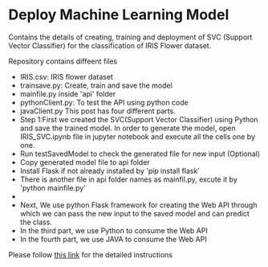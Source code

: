 # Deploy Machine Learning Model
Contains the details of creating, training and deployment of SVC (Support Vector Classifier) for the classification of IRIS Flower dataset.

Repository contains diffeent files

- IRIS.csv: IRIS flower dataset
- trainsave.py: Create, train and save the model
- mainfile.py inside 'api' folder
- pythonClient.py: To test the API using python code
- javaClient.py
This post has four different parts.
- Step 1:First we created the SVC(Support Vector Classifier) using Python and save the trained model. In order to generate the model, open IRIS_SVC.ipynb file in jupyter notebook and execute all the cells one by one. 
- Run testSavedModel to check the generated file for new input (Optional)
- Copy generated model file to api folder
- Install Flask if not already installed by 'pip install flask'
- There is another file in api folder names as mainfil.py, excute it by 'python mainfile.py' 
- 
- Next, We use python Flask framework for creating the Web API through which we can pass the new input to the saved model and can predict the class.
- In the third part, we use Python to consume the Web API
- In the fourth part, we use JAVA to consume the Web API

Please follow [this link](https://tejalal.wordpress.com/2019/01/09/deploy-ml-model/) for the detailed instructions
